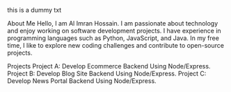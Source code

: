 this is a dummy txt

About Me
Hello, I am Al Imran Hossain. I am passionate about technology and enjoy working on software development projects. I have experience in programming languages such as Python, JavaScript, and Java. In my free time, I like to explore new coding challenges and contribute to open-source projects.

Projects
Project A: Develop Ecommerce Backend Using Node/Express.
Project B: Develop Blog Site Backend Using Node/Express.
Project C: Develop News Portal Backend Using Node/Express.